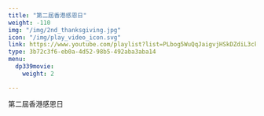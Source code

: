 ```yaml
---
title: "第二屆香港感恩日"
weight: -110
img: "/img/2nd_thanksgiving.jpg"
icon: "/img/play_video_icon.svg"
link: https://www.youtube.com/playlist?list=PLbog5WuQqJaigvjHSkDZdiL3ckxvaQxL_
type: 3b72c3f6-eb0a-4d52-98b5-492aba3aba14
menu:
  dp339movie:
    weight: 2

---
```

第二屆香港感恩日
